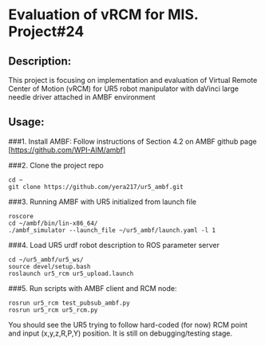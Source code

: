 # Evaluation of vRCM for MIS. Project#24
 
## Description: 
This project is focusing on implementation and evaluation of Virtual Remote Center of Motion (vRCM) for UR5 robot manipulator with daVinci large
needle driver attached in AMBF environment



## Usage:
###1. Install AMBF:
Follow instructions of Section 4.2 on AMBF github page [https://github.com/WPI-AIM/ambf]

###2. Clone the project repo
```
cd ~
git clone https://github.com/yera217/ur5_ambf.git
```

###3. Running AMBF with UR5 initialized from launch file
```
roscore
cd ~/ambf/bin/lin-x86_64/
./ambf_simulator --launch_file ~/ur5_ambf/launch.yaml -l 1
```

###4. Load UR5 urdf robot description to ROS parameter server
```
cd ~/ur5_ambf/ur5_ws/
source devel/setup.bash
roslaunch ur5_rcm ur5_upload.launch
```

###5. Run scripts with AMBF client and RCM node:
```
rosrun ur5_rcm test_pubsub_ambf.py
rosrun ur5_rcm ur5_rcm.py
```

You should see the UR5 trying to follow hard-coded (for now) RCM point and input (x,y,z,R,P,Y) position. It is still on debugging/testing stage.

